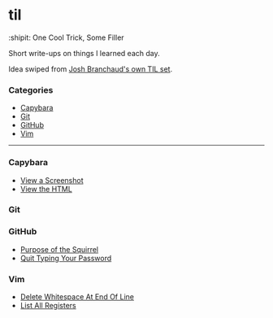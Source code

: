 # til
:shipit: One Cool Trick, Some Filler 

Short write-ups on things I learned each day. 

Idea swiped from [Josh Branchaud's own TIL
set](https://github.com/jbranchaud/til/blob/master/README.md).

### Categories

* [Capybara](#capybara)
* [Git](#git)
* [GitHub](#github)
* [Vim](#vim)

---

### Capybara

- [View a Screenshot](capybara/view-a-screenshot.md)
- [View the HTML](capybara/view-the-html.md)

### Git


### GitHub

- [Purpose of the Squirrel](github/purpose-of-the-squirrel.md)
- [Quit Typing Your Password](github/quit-typing-your-password.md)

### Vim

- [Delete Whitespace At End Of Line](vim/delete-whitespace-at-end-of-line.md)
- [List All Registers](vim/list-all-registers.md)
